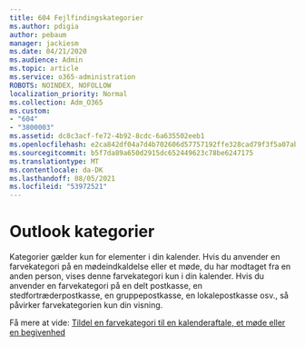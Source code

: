 ```yaml
---
title: 604 Fejlfindingskategorier
ms.author: pdigia
author: pebaum
manager: jackiesm
ms.date: 04/21/2020
ms.audience: Admin
ms.topic: article
ms.service: o365-administration
ROBOTS: NOINDEX, NOFOLLOW
localization_priority: Normal
ms.collection: Adm_O365
ms.custom:
- "604"
- "3800003"
ms.assetid: dc8c3acf-fe72-4b92-8cdc-6a635502eeb1
ms.openlocfilehash: e2ca842df04a7d4b702606d57757192ffe328cad79f3f5a07abc450f8ff92288
ms.sourcegitcommit: b5f7da89a650d2915dc652449623c78be6247175
ms.translationtype: MT
ms.contentlocale: da-DK
ms.lasthandoff: 08/05/2021
ms.locfileid: "53972521"
---
```

# <a name="outlook-categories"></a>Outlook kategorier

Kategorier gælder kun for elementer i din kalender. Hvis du anvender en farvekategori på en mødeindkaldelse eller et møde, du har modtaget fra en anden person, vises denne farvekategori kun i din kalender.  Hvis du anvender en farvekategori på en delt postkasse, en stedfortræderpostkasse, en gruppepostkasse, en lokalepostkasse osv., så påvirker farvekategorien kun din visning.

Få mere at vide: [Tildel en farvekategori til en kalenderaftale, et møde eller en begivenhed](https://support.microsoft.com/office/750596d9-707d-4412-8c0e-7fdc0fc52527)
